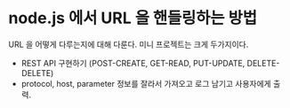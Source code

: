 # node.js 에서 URL 을 핸들링하는 방법
URL 을 어떻게 다루는지에 대해 다룬다.
미니 프로젝트는 크게 두가지이다.

* REST API 구현하기 (POST-CREATE, GET-READ, PUT-UPDATE, DELETE-DELETE)
* protocol, host, parameter 정보를 잘라서 가져오고 로그 남기고 사용자에게 출력.
